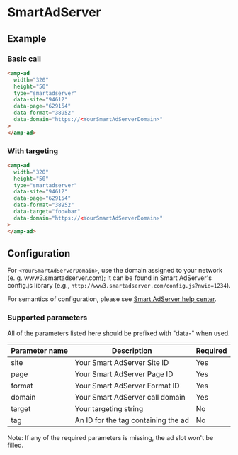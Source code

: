 <!---
Copyright 2015 The AMP HTML Authors. All Rights Reserved.

Licensed under the Apache License, Version 2.0 (the "License");
you may not use this file except in compliance with the License.
You may obtain a copy of the License at

      http://www.apache.org/licenses/LICENSE-2.0

Unless required by applicable law or agreed to in writing, software
distributed under the License is distributed on an "AS-IS" BASIS,
WITHOUT WARRANTIES OR CONDITIONS OF ANY KIND, either express or implied.
See the License for the specific language governing permissions and
limitations under the License.
-->

# SmartAdServer

## Example

### Basic call

```html
<amp-ad
  width="320"
  height="50"
  type="smartadserver"
  data-site="94612"
  data-page="629154"
  data-format="38952"
  data-domain="https://<YourSmartAdServerDomain>"
>
</amp-ad>
```

### With targeting

```html
<amp-ad
  width="320"
  height="50"
  type="smartadserver"
  data-site="94612"
  data-page="629154"
  data-format="38952"
  data-target="foo=bar"
  data-domain="https://<YourSmartAdServerDomain>"
>
</amp-ad>
```

## Configuration

For `<YourSmartAdServerDomain>`, use the domain assigned to your network (e. g.
www3.smartadserver.com); It can be found in Smart AdServer's config.js library
(e.g., `http://www3.smartadserver.com/config.js?nwid=1234`).

For semantics of configuration, please see
[Smart AdServer help center](http://help.smartadserver.com/).

### Supported parameters

All of the parameters listed here should be prefixed with "data-" when used.

| Parameter name | Description                         | Required |
| -------------- | ----------------------------------- | -------- |
| site           | Your Smart AdServer Site ID         | Yes      |
| page           | Your Smart AdServer Page ID         | Yes      |
| format         | Your Smart AdServer Format ID       | Yes      |
| domain         | Your Smart AdServer call domain     | Yes      |
| target         | Your targeting string               | No       |
| tag            | An ID for the tag containing the ad | No       |

Note: If any of the required parameters is missing, the ad slot won't be filled.
